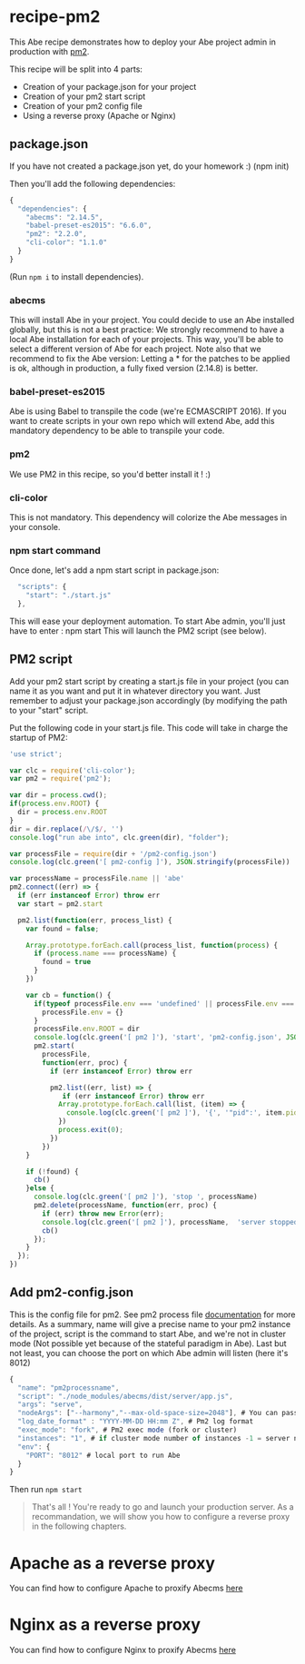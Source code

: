 # recipe-pm2
This Abe recipe demonstrates how to deploy your Abe project admin in production with [pm2](https://github.com/Unitech/pm2).

This recipe will be split into 4 parts:

- Creation of your package.json for your project
- Creation of your pm2 start script
- Creation of your pm2 config file
- Using a reverse proxy (Apache or Nginx)

## package.json

If you have not created a package.json yet, do your homework :) (npm init)

Then you'll add the following dependencies:

```javascript
{
  "dependencies": {
    "abecms": "2.14.5",
    "babel-preset-es2015": "6.6.0",
    "pm2": "2.2.0",
    "cli-color": "1.1.0"
  }
}
``` 

(Run `npm i` to install dependencies).

### abecms
This will install Abe in your project. You could decide to use an Abe installed globally, but this is not a best practice: We strongly recommend to have a local Abe installation for each of your projects. This way, you'll be able to select a different version of Abe for each project.
Note also that we recommend to fix the Abe version: Letting a * for the patches to be applied is ok, although in production, a fully fixed version (2.14.8) is better.

### babel-preset-es2015
Abe is using Babel to transpile the code (we're ECMASCRIPT 2016). If you want to create scripts in your own repo which will extend Abe, add this mandatory dependency to be able to transpile your code.

### pm2
We use PM2 in this recipe, so you'd better install it ! :)

### cli-color
This is not mandatory. This dependency will colorize the Abe messages in your console.

### npm start command
Once done, let's add a npm start script in package.json:

```javascript
  "scripts": {
    "start": "./start.js"
  },
```
This will ease your deployment automation. To start Abe admin, you'll just have to enter : npm start
This will launch the PM2 script (see below).

## PM2 script

Add your pm2 start script by creating a start.js file in your project (you can name it as you want and put it in whatever directory you want. Just remember to adjust your package.json accordingly (by modifying the path to your "start" script.

Put the following code in your start.js file. This code will take in charge the startup of PM2:

```javascript
'use strict';

var clc = require('cli-color');
var pm2 = require('pm2');

var dir = process.cwd();
if(process.env.ROOT) {
  dir = process.env.ROOT
}
dir = dir.replace(/\/$/, '')
console.log("run abe into", clc.green(dir), "folder");

var processFile = require(dir + '/pm2-config.json')
console.log(clc.green('[ pm2-config ]'), JSON.stringify(processFile))

var processName = processFile.name || 'abe'
pm2.connect((err) => {
  if (err instanceof Error) throw err
  var start = pm2.start

  pm2.list(function(err, process_list) {
    var found = false;

    Array.prototype.forEach.call(process_list, function(process) {
      if (process.name === processName) {
        found = true
      }
    })

    var cb = function() {
      if(typeof processFile.env === 'undefined' || processFile.env === null) {
        processFile.env = {}
      }
      processFile.env.ROOT = dir
      console.log(clc.green('[ pm2 ]'), 'start', 'pm2-config.json', JSON.stringify(processFile))
      pm2.start(
        processFile,
        function(err, proc) {
          if (err instanceof Error) throw err

          pm2.list((err, list) => {
             if (err instanceof Error) throw err
            Array.prototype.forEach.call(list, (item) => {
              console.log(clc.green('[ pm2 ]'), '{', '"pid":', item.pid + ',', '"process":', '"' + item.name + '"', '}')
            })
            process.exit(0);
          })
        })
    }

    if (!found) {
      cb()
    }else {
      console.log(clc.green('[ pm2 ]'), 'stop ', processName)
      pm2.delete(processName, function(err, proc) {
        if (err) throw new Error(err);
        console.log(clc.green('[ pm2 ]'), processName,  'server stopped')
        cb()
      });
    }
  });
})
```

## Add pm2-config.json

This is the config file for pm2. See pm2 process file [documentation](http://pm2.keymetrics.io/docs/usage/application-declaration/) for more details.
As a summary, name will give a precise name to your pm2 instance of the project, script is the command to start Abe, and we're not in cluster mode (Not possible yet because of the stateful paradigm in Abe).
Last but not least, you can choose the port on which Abe admin will listen (here it's 8012)

```javascript
{
  "name": "pm2processname",
  "script": "./node_modules/abecms/dist/server/app.js",
  "args": "serve",
  "nodeArgs": ["--harmony","--max-old-space-size=2048"], # You can pass node arguments here
  "log_date_format" : "YYYY-MM-DD HH:mm Z", # Pm2 log format
  "exec_mode": "fork", # Pm2 exec mode (fork or cluster)
  "instances": "1", # if cluster mode number of instances -1 = server number of cpus -1 
  "env": {
    "PORT": "8012" # local port to run Abe
  }
}
```

Then run `npm start`

> That's all ! You're ready to go and launch your production server. As a recommandation, we will show you how to configure a reverse proxy in the following chapters.

# Apache as a reverse proxy

You can find how to configure Apache to proxify Abecms [here](./REVERSE-APACHE.md)

# Nginx as a reverse proxy

You can find how to configure Nginx to proxify Abecms [here](./REVERSE-NGINX.md)
